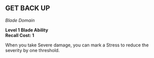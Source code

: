 ## GET BACK UP  
_Blade Domain_

**Level 1 Blade Ability**  
**Recall Cost: 1**

When you take Severe damage, you can mark a Stress to reduce the severity by one threshold.  
